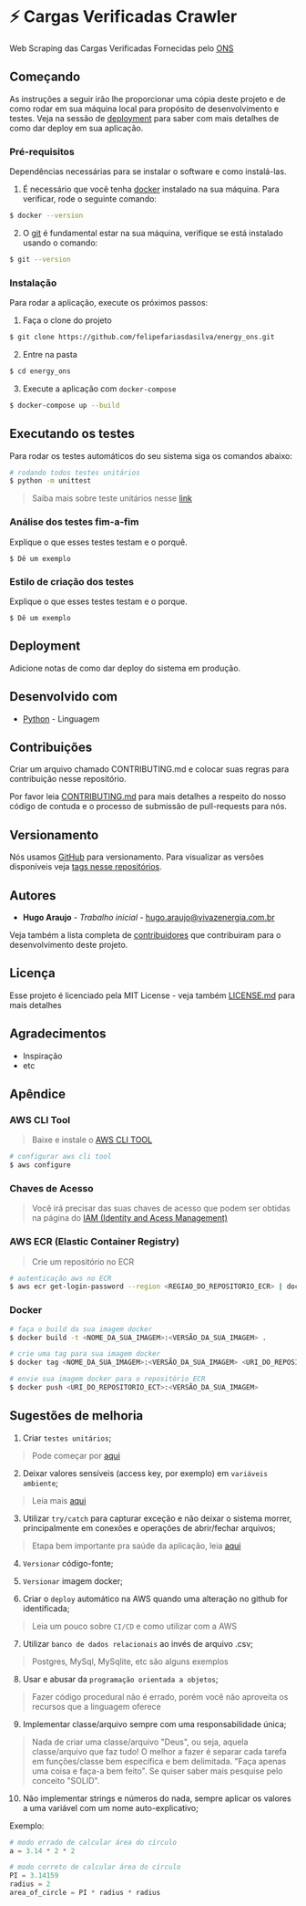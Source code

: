 # :zap: Cargas Verificadas Crawler

Web Scraping das Cargas Verificadas Fornecidas pelo [ONS](http://tr.ons.org.br/)

## Começando

As instruções a seguir irão lhe proporcionar uma cópia deste projeto e de como rodar em sua máquina local para propósito de desenvolvimento e testes. Veja na sessão de [deployment](#Deployment) para saber com mais detalhes de como dar deploy em sua aplicação.

### Pré-requisitos

Dependências necessárias para se instalar o software e como instalá-las.

1. É necessário que você tenha [docker](https://www.docker.com/products/docker-desktop) instalado na sua máquina. Para verificar, rode o seguinte comando:

```bash
$ docker --version
```

2. O [git](https://git-scm.com/) é fundamental estar na sua máquina, verifique se está instalado usando o comando:

```bash
$ git --version
```

### Instalação

Para rodar a aplicação, execute os próximos passos:

1. Faça o clone do projeto

```bash
$ git clone https://github.com/felipefariasdasilva/energy_ons.git
```

2. Entre na pasta

```bash
$ cd energy_ons
```

3. Execute a aplicação com `docker-compose`

```bash
$ docker-compose up --build
```

## Executando os testes

Para rodar os testes automáticos do seu sistema siga os comandos abaixo:

```bash
# rodando todos testes unitários
$ python -m unittest
```

> Saiba mais sobre teste unitários nesse [link](https://docs.python.org/pt-br/3/library/unittest.html)
### Análise dos testes fim-a-fim

Explique o que esses testes testam e o porquê.

```
$ Dê um exemplo
```

### Estilo de criação dos testes

Explique o que esses testes testam e o porque.

```
$ Dê um exemplo
```

## Deployment

Adicione notas de como dar deploy do sistema em produção.

## Desenvolvido com
* [Python](https://www.python.org/) - Linguagem

## Contribuições

Criar um arquivo chamado CONTRIBUTING.md e colocar suas regras para contribuição nesse repositório.

Por favor leia [CONTRIBUTING.md]() para mais detalhes a respeito do nosso código de contuda e o processo de submissão de pull-requests para nós.

## Versionamento

Nós usamos [GitHub](https://github.com/) para versionamento. Para visualizar as versões disponíveis veja [tags nesse repositórios](https://github.com/your/project/tags).

## Autores

* **Hugo Araujo** - *Trabalho inicial* - [hugo.araujo@vivazenergia.com.br](hugo.araujo@vivazenergia.com.br)

Veja também a lista completa de [contribuidores](https://github.com/your/project/contributors) que contribuiram para o desenvolvimento deste projeto.

## Licença

Esse projeto é licenciado pela MIT License - veja também [LICENSE.md](LICENSE.md) para mais detalhes

## Agradecimentos

* Inspiração
* etc

## Apêndice

### AWS CLI Tool

> Baixe e instale o [AWS CLI TOOL](https://aws.amazon.com/pt/cli/)

```bash
# configurar aws cli tool
$ aws configure
```

### Chaves de Acesso

> Você irá precisar das suas chaves de acesso que podem ser obtidas na página do [IAM (Identity and Acess Management)](https://console.aws.amazon.com/iam/home?region=us-east-2#/security_credentials$access_key)

### AWS ECR (Elastic Container Registry)

> Crie um repositório no ECR

```bash
# autenticação aws no ECR
$ aws ecr get-login-password --region <REGIAO_DO_REPOSITORIO_ECR> | docker login --username AWS --password-stdin <URI_DO_REPOSITORIO_ECR>
```

### Docker

```bash
# faça o build da sua imagem docker
$ docker build -t <NOME_DA_SUA_IMAGEM>:<VERSÃO_DA_SUA_IMAGEM> .
```

```bash
# crie uma tag para sua imagem docker
$ docker tag <NOME_DA_SUA_IMAGEM>:<VERSÃO_DA_SUA_IMAGEM> <URI_DO_REPOSITORIO_ECT>:<VERSÃO_DA_SUA_IMAGEM>
```

```bash
# envie sua imagem docker para o repositório ECR
$ docker push <URI_DO_REPOSITORIO_ECT>:<VERSÃO_DA_SUA_IMAGEM>
```

## Sugestões de melhoria

1. Criar `testes unitários`;

> Pode começar por [aqui](https://dev.to/womakerscode/testes-em-python-parte-1-introducao-43ei#:~:text=%20Testes%20em%20Python%20-%20Parte%201%3A%20Introdu%C3%A7%C3%A3o,para%20fazer%20o%20teste%20rodar.%20Essa...%20More%20)

2. Deixar valores sensíveis (access key, por exemplo) em `variáveis ambiente`;

> Leia mais [aqui](https://dev.to/jakewitcher/using-env-files-for-environment-variables-in-python-applications-55a1)

3. Utilizar `try/catch` para capturar exceção e não deixar o sistema morrer, principalmente em conexões e operações de abrir/fechar arquivos;

> Etapa bem importante pra saúde da aplicação, leia [aqui](https://www.bing.com/newtabredir?url=https%3A%2F%2Fmedium.com%2F%40halilylm%2Ftry-except-blocks-in-python-7372fe20d4af)

4. `Versionar` código-fonte;
5. `Versionar` imagem docker;

6. Criar o `deploy` automático na AWS quando uma alteração no github for identificada;

> Leia um pouco sobre `CI/CD` e como utilizar com a AWS

7. Utilizar `banco de dados relacionais` ao invés de arquivo .csv;

> Postgres, MySql, MySqlite, etc são alguns exemplos

8. Usar e abusar da `programação orientada a objetos`;

> Fazer código procedural não é errado, porém você não aproveita os recursos que a linguagem oferece

9. Implementar classe/arquivo sempre com uma responsabilidade única;

> Nada de criar uma classe/arquivo "Deus", ou seja, aquela classe/arquivo que faz tudo! O melhor a fazer é separar cada tarefa em funções/classe bem específica e bem delimitada. "Faça apenas uma coisa e faça-a bem feito". Se quiser saber mais pesquise pelo conceito "SOLID".

10. Não implementar strings e números do nada, sempre aplicar os valores a uma variável com um nome auto-explicativo;

Exemplo:
```python
# modo errado de calcular área do círculo
a = 3.14 * 2 * 2

# modo correto de calcular área do círculo
PI = 3.14159
radius = 2
area_of_circle = PI * radius * radius
```